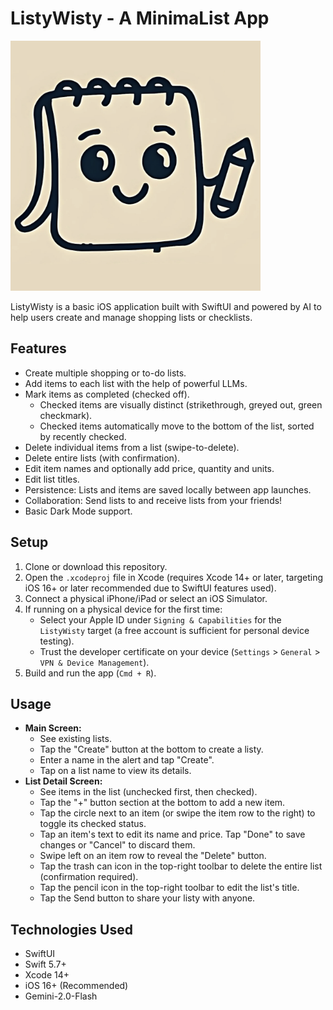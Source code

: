 # ListyWisty - A MinimaList App

<img src="ListyWisty/Assets.xcassets/AppIcon.appiconset/listywisty-logo.png" alt="listy wisty boy" width="400"/>

ListyWisty is a basic iOS application built with SwiftUI and powered by AI to help users create and manage shopping lists or checklists.

## Features

*   Create multiple shopping or to-do lists.
*   Add items to each list with the help of powerful LLMs.
*   Mark items as completed (checked off).
    *   Checked items are visually distinct (strikethrough, greyed out, green checkmark).
    *   Checked items automatically move to the bottom of the list, sorted by recently checked.
*   Delete individual items from a list (swipe-to-delete).
*   Delete entire lists (with confirmation).
*   Edit item names and optionally add price, quantity and units.
*   Edit list titles.
*   Persistence: Lists and items are saved locally between app launches.
*   Collaboration: Send lists to and receive lists from your friends!
*   Basic Dark Mode support.

## Setup

1.  Clone or download this repository.
2.  Open the `.xcodeproj` file in Xcode (requires Xcode 14+ or later, targeting iOS 16+ or later recommended due to SwiftUI features used).
3.  Connect a physical iPhone/iPad or select an iOS Simulator.
4.  If running on a physical device for the first time:
    *   Select your Apple ID under `Signing & Capabilities` for the `ListyWisty` target (a free account is sufficient for personal device testing).
    *   Trust the developer certificate on your device (`Settings` > `General` > `VPN & Device Management`).
5.  Build and run the app (`Cmd + R`).

## Usage

*   **Main Screen:**
    *   See existing lists.
    *   Tap the "Create" button at the bottom to create a listy.
    *   Enter a name in the alert and tap "Create".
    *   Tap on a list name to view its details.
*   **List Detail Screen:**
    *   See items in the list (unchecked first, then checked).
    *   Tap the "+" button section at the bottom to add a new item.
    *   Tap the circle next to an item (or swipe the item row to the right) to toggle its checked status.
    *   Tap an item's text to edit its name and price. Tap "Done" to save changes or "Cancel" to discard them.
    *   Swipe left on an item row to reveal the "Delete" button.
    *   Tap the trash can icon in the top-right toolbar to delete the entire list (confirmation required).
    *   Tap the pencil icon in the top-right toolbar to edit the list's title.
    *   Tap the Send button to share your listy with anyone.

## Technologies Used

*   SwiftUI
*   Swift 5.7+
*   Xcode 14+
*   iOS 16+ (Recommended)
*   Gemini-2.0-Flash
